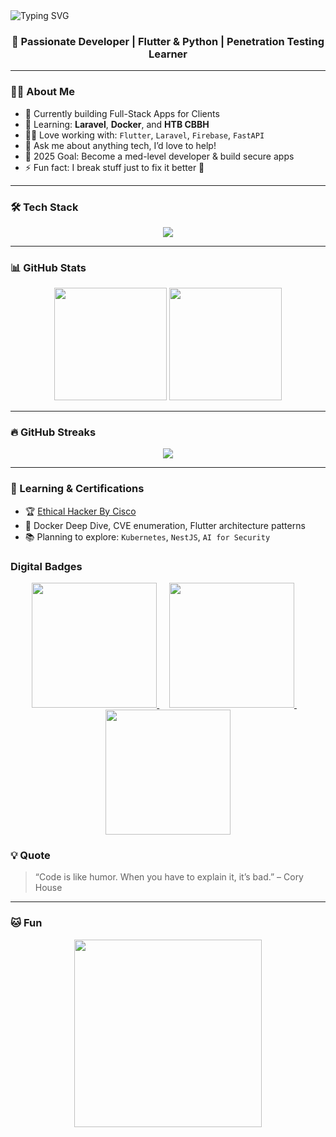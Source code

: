 <!-- Banner -->
<img src="https://readme-typing-svg.herokuapp.com?font=Fira+Code&duration=3000&pause=1000&center=true&vCenter=true&width=1000&lines=Hi+%F0%9F%91%8B%2C+I'm+IMAD+EL+KADI!;+Flutter+%7C+Laravel+%7C+Cybersecurity+Enthusiast;Building+cool+things+with+code..." alt="Typing SVG" />


<h3 align="center">🚀 Passionate Developer | Flutter & Python | Penetration Testing Learner</h3>

---

### 👨‍💻 About Me

- 🔭 Currently building Full-Stack Apps for Clients
- 🧠 Learning: **Laravel**, **Docker**, and **HTB CBBH**
- 🧑‍💻 Love working with: `Flutter`, `Laravel`, `Firebase`, `FastAPI`
- 💬 Ask me about anything tech, I’d love to help!
- 🎯 2025 Goal: Become a med-level developer & build secure apps
- ⚡ Fun fact: I break stuff just to fix it better 🔐

---

### 🛠️ Tech Stack

<p align="center">
  <img src="https://skillicons.dev/icons?i=dart,flutter,laravel,php,mysql,firebase,docker,python,fastapi,git,github" />
</p>

---

### 📊 GitHub Stats

<div align="center">
  <img src="https://github-readme-stats.vercel.app/api?username=roxm337&show_icons=true&theme=radical" height="180px"/>
  <img src="https://github-readme-stats.vercel.app/api/top-langs/?username=roxm337&layout=compact&theme=radical" height="180px"/>
</div>

---

### 🔥 GitHub Streaks

<div align="center">
  <img src="https://github-readme-streak-stats.herokuapp.com/?user=roxm337"/>
</div>

---


### 🧠 Learning & Certifications

- 🏆 [Ethical Hacker By Cisco](https://www.credly.com/badges/88055b15-7a1a-40e2-99a2-507bd76339ef/public_url)
- 📘 Docker Deep Dive, CVE enumeration, Flutter architecture patterns
- 📚 Planning to explore: `Kubernetes`, `NestJS`, `AI for Security`

### Digital Badges
<div align="center">
  <a href="https://www.credly.com/badges/e9027a87-1cdc-4bd5-af71-ce4b9aae08eb" target="_blank">
    <img src="https://images.credly.com/size/340x340/images/5d5ac32b-d239-42b8-9665-8a921dc3ab47/image.png" width="200" />
  </a>
  &nbsp;&nbsp;&nbsp;
  <a href="https://www.credly.com/badges/88055b15-7a1a-40e2-99a2-507bd76339ef" target="_blank">
    <img src="https://images.credly.com/size/680x680/images/242902b5-f527-42ad-865e-977c9e1b5b58/image.png" width="200" />
  </a>
  &nbsp;&nbsp;&nbsp;
  <a href="https://www.credly.com/badges/70793a76-0fac-4efb-b25b-7c3e68a04006/public_url" target="_blank">
    <img src="https://images.credly.com/size/340x340/images/97a95d07-04c3-4afb-952a-6bcf46ddb87e/blob" width="200" />
  </a>
</div>



### 💡 Quote

> “Code is like humor. When you have to explain it, it’s bad.” – Cory House

---

### 🐱 Fun

<p align="center">
  <img src="https://media.giphy.com/media/qgQUggAC3Pfv687qPC/giphy.gif" width="300"/>
</p>
